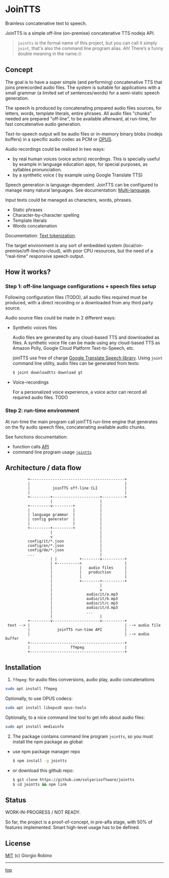 # JoinTTS

Brainless concatenative text to speech.

JoinTTS is a simple off-line (on-premise) concatenative TTS nodejs API.
> `jointts` is the formal name of this project, 
> but you can call it simply `joint`,
> that's also the command line program alias.
> Ah! There’s a funny double meaning in the name.🙄

## Concept

The goal is to have a super simple (and performing) concatenative TTS
that joins prerecorded audio files. 
The system is suitable for applications with a small grammar 
(a limited set of sentences/words) for a semi-static speech generation.

The speech is produced by concatenating prepared audio files sources, 
for letters, words, template literals, entire phrases. 
All audio files "chunks" needed are prepared "off-line",
to be available afterward, at run-time, for fast concatenative audio generation. 

Text-to-speech output will be audio files 
or in-memory binary blobs (nodejs buffers) 
in a specific audio codec as PCM 
or [OPUS](https://en.wikipedia.org/wiki/Opus_(audio_format)).

Audio recordings could be realized in two ways:
- by real human voices (voice actors) recordings.
  This is specially useful by example in language education apps, 
  for special purposes, as syllables pronunciation.
- by a synthetic voice ( by example using Google Translate TTS)

Speech generation is language-dependent. 
JoinTTS can be configured to manage many natural languages.
See documentation: [Multi-language](doc/multilanguage.md).

Input texts could be managed as characters, words, phrases.

- Static phrases
- Character-by-character spelling
- Template literals
- Words concatenation 

Documentation: [Text tokenization](doc/tokenization.md).

The target environment is any sort of embedded system 
(local/on-premise/off-line/no-cloud), with poor CPU resources, 
but the need of a "real-time" responsive speech output.


## How it works?

### Step 1: off-line language configurations + speech files setup

Following configuration files (TODO), 
all audio files required must be produced, 
with a direct recording or a downloaded from any third party source.

Audio source files could be made in 2 different ways:

- Synthetic voices files

  Audio files are generated by any cloud-based TTS and downloaded as files. 
  A synthetic voice file can be made using any cloud-based TTS 
  as Amazon Polly, Google Cloud Platform Text-to-Speech, etc.

  joinTTS use free of charge [Google Translate Speech library](https://github.com/zlargon/google-tts).
  Using `joint` command line utility, audio files can be generated from texts:

  ```bash
  $ joint downloadtts download gt
  ```
 
- Voice-recordings

  For a personalized voice experience, 
  a voice actor can record all required audio files. TODO 

### Step 2: run-time environment

At run-time the main program call joinTTS run-time engine 
that generates on the fly audio speech files, 
concatenating available audio chunks.

See functions documentation: 
- function calls [API](doc/API.md)
- command line program usage [`jointts`](doc/CLI.md)

## Architecture / data flow

```
          +------------------------------------------+
          |                                          |
          |          joinTTS off-line CLI            |
          |                                          |
          +---------+---------------------+----------+
                    |                     |
          +---------v---------+           |
          |                   |           |
          | language grammar  |           |
          | config generator  |           |
          |                   |           |
          +---------+---------+           |
                    |                     |
                    v                     |
          config/it/*.json                |
          config/en/*.json                |
          config/de/*.json                |
          ...                             |
                    | |          +--------v----------+
                    | +---------->                   |
                    |            |   audio files     |
                    |            |   production      |
                    |            |                   |
                    |            +--------+----------+
                    |                     |
                    |                     v
                    |               audio/it/a.mp3
                    |               audio/it/b.mp3
                    |               audio/it/c.mp3
                    |               audio/it/d.mp3
                    |               ...
                    |                     |
          +---------v---------------------v----------+
 text --> |                                          | --> audio file
          |            joinTTS run-time API          |
          |                                          | --> audio buffer
          +------------------------------------------+
          |                  ffmpeg                  |
          +------------------------------------------+
```


## Installation

1. `ffmpeg`: for audio files conversions, audio play, audio concatenations

  ```bash
  sudo apt install ffmpeg 
  ```
  Optionally, to use OPUS codecs:

  ```bash
  sudo apt install libopus0 opus-tools
  ```
  Optionally, to a nice command line tool to get info about  audio files:

  ```bash
  sudo apt install mediainfo
  ```

2. The package contains command line program `jointts`, 
  so you must install the npm package as global:

  - use npm package manager repo

    ```bash
    $ npm install -g jointts
    ```

  - or download this github repo:

    ```bash
    $ git clone https://github.com/solyarisoftware/jointts
    $ cd jointts && npm link
    ``` 


## Status

WORK-IN-PROGRESS / NOT READY.

So far, the project is a proof-of-concept, 
in pre-alfa stage, with 50% of features implemented.
Smart high-level usage has to be defined. 


## License 

[MIT](LICENSE.md) (c) Giorgio Robino

---

[top](#)
